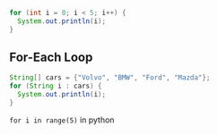```java
for (int i = 0; i < 5; i++) {
  System.out.println(i);
}
```

## For-Each Loop
```java
String[] cars = {"Volvo", "BMW", "Ford", "Mazda"};
for (String i : cars) {
  System.out.println(i);
}
```
`for i in range(5)` in python